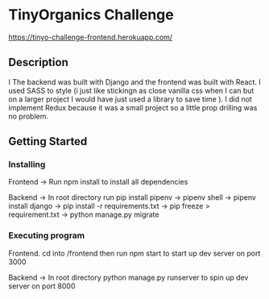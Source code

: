 # TinyOrganics Challenge

https://tinyo-challenge-frontend.herokuapp.com/   

## Description
I The backend was built with Django and the frontend was built with React. I used SASS to style (i just like stickingn as close vanilla css when I can but on a larger project I would have just used a library to save time ). I did not implement Redux because it was a small project so a little prop drilling was no problem. 


## Getting Started

### Installing
Frontend -> Run npm install to install all dependencies

Backend -> In root directory run pip install pipenv -> pipenv shell -> pipenv install django ->  pip install -r requirements.txt -> pip freeze > requirement.txt -> python manage.py migrate 


### Executing program
Frontend. cd into /frontend then run npm start to start up dev server on port 3000

Backend -> In root directory python manage.py runserver to spin up dev server on port 8000


```


